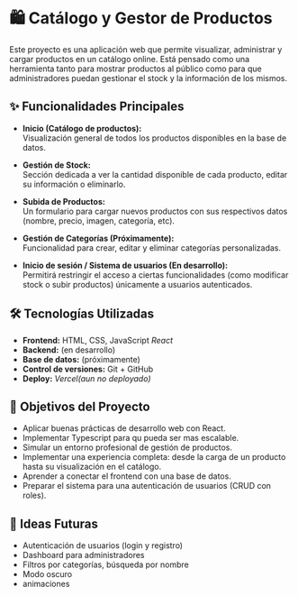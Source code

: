 # 🛍️ Catálogo y Gestor de Productos

Este proyecto es una aplicación web que permite visualizar, administrar y cargar productos en un catálogo online. Está pensado como una herramienta tanto para mostrar productos al público como para que administradores puedan gestionar el stock y la información de los mismos.

## ✨ Funcionalidades Principales

- **Inicio (Catálogo de productos):**  
  Visualización general de todos los productos disponibles en la base de datos.

- **Gestión de Stock:**  
  Sección dedicada a ver la cantidad disponible de cada producto, editar su información o eliminarlo.

- **Subida de Productos:**  
  Un formulario para cargar nuevos productos con sus respectivos datos (nombre, precio, imagen, categoría, etc).

- **Gestión de Categorías (Próximamente):**  
  Funcionalidad para crear, editar y eliminar categorías personalizadas.

- **Inicio de sesión / Sistema de usuarios (En desarrollo):**  
  Permitirá restringir el acceso a ciertas funcionalidades (como modificar stock o subir productos) únicamente a usuarios autenticados.

## 🛠️ Tecnologías Utilizadas

- **Frontend:** HTML, CSS, JavaScript *React*  
- **Backend:** (en desarrollo)  
- **Base de datos:** (próximamente)  
- **Control de versiones:** Git + GitHub  
- **Deploy:** *Vercel(aun no deployado)*


## 📌 Objetivos del Proyecto

- Aplicar buenas prácticas de desarrollo web con React.
- Implementar Typescript para qu pueda ser mas escalable.
- Simular un entorno profesional de gestión de productos.
- Implementar una experiencia completa: desde la carga de un producto hasta su visualización en el catálogo.
- Aprender a conectar el frontend con una base de datos.
- Preparar el sistema para una autenticación de usuarios (CRUD con roles).

## 🧠 Ideas Futuras

- Autenticación de usuarios (login y registro)
- Dashboard para administradores
- Filtros por categorías, búsqueda por nombre
- Modo oscuro
- animaciones


